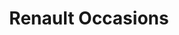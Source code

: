 ---
title: "Renault Occasions"
url: /conflans-sainte-honorine/renault-occasions/
shop: Autowerkstatt
---